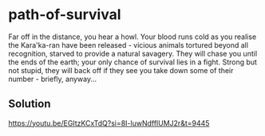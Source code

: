 # path-of-survival

Far off in the distance, you hear a howl. Your blood runs cold as you realise the Kara'ka-ran have been released - vicious animals tortured beyond all recognition, starved to provide a natural savagery. They will chase you until the ends of the earth; your only chance of survival lies in a fight. Strong but not stupid, they will back off if they see you take down some of their number - briefly, anyway...

## Solution

https://youtu.be/EGItzKCxTdQ?si=8I-luwNdfflUMJ2r&t=9445
